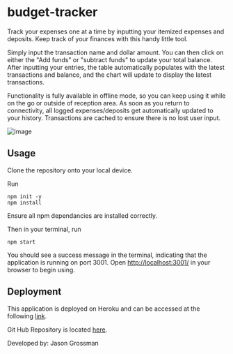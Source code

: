 # budget-tracker

Track your expenses one at a time by inputting your itemized expenses and deposits. Keep track of your finances with this handy little tool.

Simply input the transaction name and dollar amount. You can then click on either the "Add funds" or "subtract funds" to update your total balance. After inputting your entries, the table automatically populates with the latest transactions and balance, and the chart will update to display the latest transactions.

Functionality is fully available in offline mode, so you can keep using it while on the go or outside of reception area. As soon as you return to connectivity, all logged expenses/deposits get automatically updated to your history. Transactions are cached to ensure there is no lost user input.

![image](https://user-images.githubusercontent.com/85508030/146408149-a09fe10c-0a14-491e-8ebe-229e5bdb3c1a.png)

## Usage

Clone the repository onto your local device.

Run 

```
npm init -y
npm install
```

Ensure all npm dependancies are installed correctly.

Then in your terminal, run
```
npm start
```

You should see a success message in the terminal, indicating that the application is running on port 3001. Open [http://localhost:3001/](http://localhost:3001/) in your browser to begin using.

## Deployment

This application is deployed on Heroku and can be accessed at the following [link](https://protected-crag-30220.herokuapp.com/).

Git Hub Repository is located [here](https://github.com/jasongrossman/budget-tracker).

Developed by: Jason Grossman
